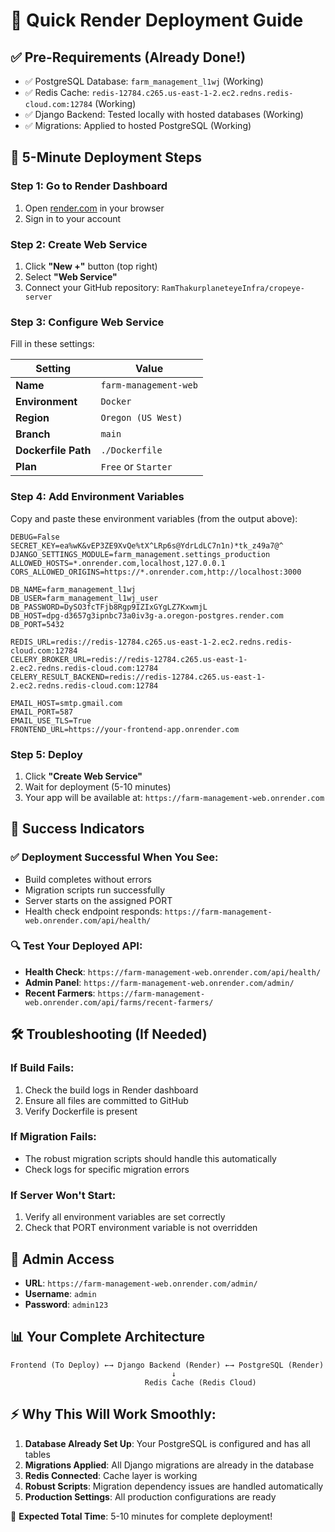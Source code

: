 # 🚀 Quick Render Deployment Guide

## ✅ Pre-Requirements (Already Done!)
- ✅ PostgreSQL Database: `farm_management_l1wj` (Working)
- ✅ Redis Cache: `redis-12784.c265.us-east-1-2.ec2.redns.redis-cloud.com:12784` (Working)
- ✅ Django Backend: Tested locally with hosted databases (Working)
- ✅ Migrations: Applied to hosted PostgreSQL (Working)

## 🎯 5-Minute Deployment Steps

### Step 1: Go to Render Dashboard
1. Open [render.com](https://render.com) in your browser
2. Sign in to your account

### Step 2: Create Web Service
1. Click **"New +"** button (top right)
2. Select **"Web Service"**
3. Connect your GitHub repository: `RamThakurplaneteyeInfra/cropeye-server`

### Step 3: Configure Web Service
Fill in these settings:

| Setting | Value |
|---------|-------|
| **Name** | `farm-management-web` |
| **Environment** | `Docker` |
| **Region** | `Oregon (US West)` |
| **Branch** | `main` |
| **Dockerfile Path** | `./Dockerfile` |
| **Plan** | `Free` or `Starter` |

### Step 4: Add Environment Variables
Copy and paste these environment variables (from the output above):

```env
DEBUG=False
SECRET_KEY=ea%wK&vEP3ZE9XvQe%tX^LRp6s@YdrLdLC7n1n)*tk_z49a7@^
DJANGO_SETTINGS_MODULE=farm_management.settings_production
ALLOWED_HOSTS=*.onrender.com,localhost,127.0.0.1
CORS_ALLOWED_ORIGINS=https://*.onrender.com,http://localhost:3000

DB_NAME=farm_management_l1wj
DB_USER=farm_management_l1wj_user
DB_PASSWORD=DySO3fcTFjb8Rgp9IZIxGYgLZ7KxwmjL
DB_HOST=dpg-d3657g3ipnbc73a0iv3g-a.oregon-postgres.render.com
DB_PORT=5432

REDIS_URL=redis://redis-12784.c265.us-east-1-2.ec2.redns.redis-cloud.com:12784
CELERY_BROKER_URL=redis://redis-12784.c265.us-east-1-2.ec2.redns.redis-cloud.com:12784
CELERY_RESULT_BACKEND=redis://redis-12784.c265.us-east-1-2.ec2.redns.redis-cloud.com:12784

EMAIL_HOST=smtp.gmail.com
EMAIL_PORT=587
EMAIL_USE_TLS=True
FRONTEND_URL=https://your-frontend-app.onrender.com
```

### Step 5: Deploy
1. Click **"Create Web Service"**
2. Wait for deployment (5-10 minutes)
3. Your app will be available at: `https://farm-management-web.onrender.com`

## 🎉 Success Indicators

### ✅ Deployment Successful When You See:
- Build completes without errors
- Migration scripts run successfully
- Server starts on the assigned PORT
- Health check endpoint responds: `https://farm-management-web.onrender.com/api/health/`

### 🔍 Test Your Deployed API:
- **Health Check**: `https://farm-management-web.onrender.com/api/health/`
- **Admin Panel**: `https://farm-management-web.onrender.com/admin/`
- **Recent Farmers**: `https://farm-management-web.onrender.com/api/farms/recent-farmers/`

## 🛠️ Troubleshooting (If Needed)

### If Build Fails:
1. Check the build logs in Render dashboard
2. Ensure all files are committed to GitHub
3. Verify Dockerfile is present

### If Migration Fails:
- The robust migration scripts should handle this automatically
- Check logs for specific migration errors

### If Server Won't Start:
1. Verify all environment variables are set correctly
2. Check that PORT environment variable is not overridden

## 🔐 Admin Access
- **URL**: `https://farm-management-web.onrender.com/admin/`
- **Username**: `admin`
- **Password**: `admin123`

## 📊 Your Complete Architecture
```
Frontend (To Deploy) ←→ Django Backend (Render) ←→ PostgreSQL (Render)
                                    ↓
                              Redis Cache (Redis Cloud)
```

## ⚡ Why This Will Work Smoothly:
1. **Database Already Set Up**: Your PostgreSQL is configured and has all tables
2. **Migrations Applied**: All Django migrations are already in the database
3. **Redis Connected**: Cache layer is working
4. **Robust Scripts**: Migration dependency issues are handled automatically
5. **Production Settings**: All production configurations are ready

🎯 **Expected Total Time**: 5-10 minutes for complete deployment!
